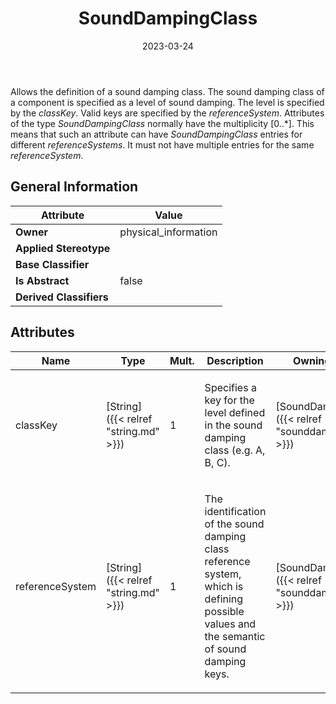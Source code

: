 ﻿---
title: SoundDampingClass
toc: false
type: specs
date: "2023-03-24"
draft: false
specification: VEC
version: 2.0.2
documentType: "Recommendation"
elementType: Class
classes:
  - SoundDampingClass
menu_name: vec-2.0.2
---
<p> Allows the definition of a sound damping class. The sound damping class of a component is specified as a level of sound damping. The level is specified by the <i>classKey</i>. Valid keys are specified by the <i>referenceSystem</i>. Attributes of the type <i>SoundDampingClass</i> normally have the multiplicity [0..*]. This means that such an attribute can have <i>SoundDampingClass</i> entries for different <i>referenceSystems</i>. It must not have multiple entries for the same <i>referenceSystem</i>.      </p>

## General Information

| Attribute               | Value |
|-------------------------|-------|
| **Owner**               | physical_information |
| **Applied Stereotype**  |   |
| **Base Classifier**     |   |
| **Is Abstract**         | false |
| **Derived Classifiers** |   |

## Attributes
|  Name  |  Type  |  Mult.  |  Description  |  Owning Classifier  |
|--------|--------|---------|---------------|--------------|
|classKey| [String]({{< relref "string.md" >}}) | 1 | <p> Specifies a key for the level defined in the sound damping class (e.g. A, B, C).      </p> | [SoundDampingClass]({{< relref "sounddampingclass.md" >}}) |
|referenceSystem| [String]({{< relref "string.md" >}}) | 1 | <p> The identification of the sound damping class reference system, which is defining possible values and the semantic of sound damping keys.      </p> | [SoundDampingClass]({{< relref "sounddampingclass.md" >}}) |





